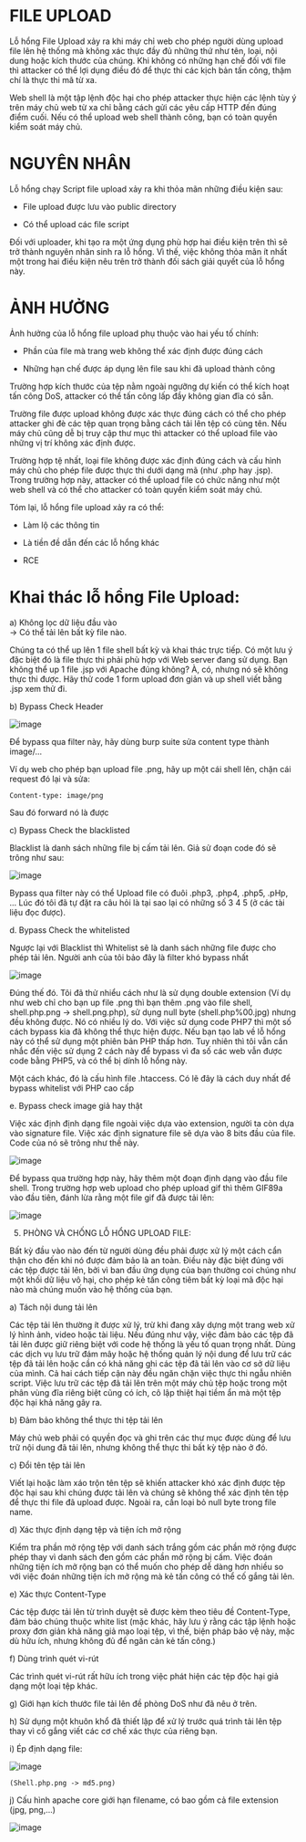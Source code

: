 # FILE UPLOAD  

  Lỗ hổng File Upload xảy ra khi máy chỉ web cho phép người dùng upload file lên hệ thống mà không xác thực đầy đủ những thứ như tên, loại, nội dung hoặc kích thước của chúng. Khi không có những hạn chế đối với file thì attacker có thể lợi dụng điều đó để thực thi các kịch bản tấn công, thậm chí là thực thi mã từ xa.  

  Web shell là một tập lệnh độc hại cho phép attacker thực hiện các lệnh tùy ý trên máy chủ web từ xa chỉ bằng cách gửi các yêu cấp HTTP đến đúng điểm cuối. Nếu có thể upload web shell thành công, bạn có toàn quyền kiểm soát máy chủ.  

# NGUYÊN NHÂN  

  Lỗ hổng chạy Script file upload xảy ra khi thỏa mãn những điều kiện sau:  

 - File upload được lưu vào public directory  

 - Có thể upload các file script  

  Đối với uploader, khi tạo ra một ứng dụng phù hợp hai điều kiện trên thì sẽ trở thành nguyên nhân sinh ra lỗ hổng. Vì thế, việc không thỏa mãn ít nhất một trong hai điều kiện nêu trên trở thành đối sách giải quyết của lỗ hổng này.
  
# ẢNH HƯỞNG  
  
  Ảnh hưởng của lỗ hổng file upload phụ thuộc vào hai yếu tố chính:  

 - Phần của file mà trang web không thể xác định được đúng cách  

 - Những hạn chế được áp dụng lên file sau khi đã upload thành công  

  Trường hợp kích thước của tệp nằm ngoài ngưỡng dự kiến có thể kích hoạt tấn công DoS, attacker có thể tấn công lấp đầy không gian đĩa có sẵn.  

  Trường file được upload không được xác thực đúng cách có thể cho phép attacker ghi đè các tệp quan trọng bằng cách tải lên tệp có cùng tên. Nếu máy chủ cũng dễ bị truy cập thư mục thì attacker có thể upload file vào những vị trí không xác định được.  

  Trường hợp tệ nhất, loại file không được xác định đúng cách và cấu hình máy chủ cho phép file được thực thi dưới dạng mã (như .php hay .jsp). Trong trường hợp này, attacker có thể upload file có chức năng như một web shell và có thể cho attacker có toàn quyền kiểm soát máy chú.  

  Tóm lại, lỗ hổng file upload xảy ra có thể:  

 - Làm lộ các thông tin 

 - Là tiền đề dẫn đến các lỗ hổng khác  

 - RCE

# Khai thác lỗ hổng File Upload:  

a) Không lọc dữ liệu đầu vào  
  -> Có thể tải lên bất kỳ file nào.  

  Chúng ta có thể up lên 1 file shell bất kỳ và khai thác trực tiếp. Có một lưu ý đặc biệt đó là file thực thi phải phù hợp với Web server đang sử dụng. Bạn không thể up 1 file .jsp với Apache đúng không? À, có, nhưng nó sẽ không thực thi được. Hãy thử code 1 form upload đơn giản và up shell viết bằng .jsp xem thử đi.  
  
b) Bypass Check Header  

![image](https://user-images.githubusercontent.com/125866921/227198771-027d73a0-1a87-4d86-ac17-829277c29d32.png)  
 
  Để bypass qua filter này, hãy dùng burp suite sửa content type thành image/...  

  Ví dụ web cho phép bạn upload file .png, hãy up một cái shell lên, chặn cái request đó lại và sửa:  
  
    Content-type: image/png

Sau đó forward nó là được  

c) Bypass Check the blacklisted  

  Blacklist là danh sách những file bị cấm tải lên. Giả sử đoạn code đó sẽ trông như sau:  
  
![image](https://user-images.githubusercontent.com/125866921/227199062-b6671451-d105-420f-90d0-291d9f75383b.png)

  Bypass qua filter này có thể Upload file có đuôi .php3, .php4, .php5, .pHp, ... Lúc đó tôi đã tự đặt ra câu hỏi là tại sao lại có những số 3 4 5 (ở các tài liệu đọc được).    
  
d. Bypass Check the whitelisted  

Ngược lại với Blacklist thì Whitelist sẽ là danh sách những file được cho phép tải lên. Người anh của tôi bảo đây là filter khó bypass nhất  

![image](https://user-images.githubusercontent.com/125866921/227199249-fd54780a-2862-4004-b290-c799db96b58c.png)  

  Đúng thế đó. Tôi đã thử nhiểu cách như là sử dụng double extension (Ví dụ như web chỉ cho bạn up file .png thì bạn thêm .png vào file shell, shell.php.png -> shell.png.php), sử dụng null byte (shell.php%00.jpg) nhưng đều không được. Nó có nhiều lý do. Với việc sử dụng code PHP7 thì một số cách bypass kia đã không thể thực hiện được. Nếu bạn tạo lab về lỗ hổng này có thể sử dụng một phiên bản PHP thấp hơn. Tuy nhiên thì tôi vẫn cần nhắc đến việc sử dụng 2 cách này để bypass vì đa số các web vẫn được code bằng PHP5, và có thể bị dính lỗ hổng này.  

  Một cách khác, đó là cấu hình file .htaccess. Có lẽ đây là cách duy nhất để bypass whitelist với PHP cao cấp  

e. Bypass check image giả hay thật  

  Việc xác định định dạng file ngoài việc dựa vào extension, người ta còn dựa vào signature file. Việc xác định signature file sẽ dựa vào 8 bits đầu của file. Code của nó sẽ trông như thế này.  
  
![image](https://user-images.githubusercontent.com/125866921/227199445-d5a4932d-c7fc-463d-bf2b-079d3bd8dca2.png)  

  Để bypass qua trường hợp này, hãy thêm một đoạn định dạng vào đầu file shell. Trong trường hợp web upload cho phép upload gif thì thêm GIF89a vào đầu tiên, đánh lừa rằng một file gif đã được tải lên:  
  
![image](https://user-images.githubusercontent.com/125866921/227199536-d0d3d8b0-7e09-499d-be92-5d7000b47792.png)  

5. PHÒNG VÀ CHỐNG LỖ HỔNG UPLOAD FILE:  
 
  Bất kỳ đầu vào nào đến từ người dùng đều phải được xử lý một cách cẩn thận cho đến khi nó được đảm bảo là an toàn. Điều này đặc biệt đúng với các tệp được tải lên, bởi vì ban đầu ứng dụng của bạn thường coi chúng như một khối dữ liệu vô hại, cho phép kẻ tấn công tiêm bất kỳ loại mã độc hại nào mà chúng muốn vào hệ thống của bạn.  
  
a) Tách nội dung tải lên  

  Các tệp tải lên thường ít được xử lý, trừ khi đang xây dựng một trang web xử lý hình ảnh, video hoặc tài liệu. Nếu đúng như vậy, việc đảm bảo các tệp đã tải lên được giữ riêng biệt với code hệ thống là yếu tố quan trọng nhất. Dùng các dịch vụ lưu trữ đám mây hoặc hệ thống quản lý nội dung để lưu trữ các tệp đã tải lên hoặc cần có khả năng ghi các tệp đã tải lên vào cơ sở dữ liệu của mình. Cả hai cách tiếp cận này đều ngăn chặn việc thực thi ngẫu nhiên script. Việc lưu trữ các tệp đã tải lên trên một máy chủ tệp hoặc trong một phân vùng đĩa riêng biệt cũng có ích, cô lập thiệt hại tiềm ẩn mà một tệp độc hại khả năng gây ra.  

b) Đảm bảo không thể thực thi tệp tải lên  

  Máy chủ web phải có quyền đọc và ghi trên các thư mục được dùng để lưu trữ nội dung đã tải lên, nhưng không thể thực thi bất kỳ tệp nào ở đó.  

c) Đổi tên tệp tải lên  

  Viết lại hoặc làm xáo trộn tên tệp sẽ khiến attacker khó xác định được tệp độc hại sau khi chúng được tải lên và chúng sẽ không thể xác định tên tệp để thực thi file đã upload được. Ngoài ra, cần loại bỏ null byte trong file name.  

d) Xác thực định dạng tệp và tiện ích mở rộng  

  Kiểm tra phần mở rộng tệp với danh sách trắng gồm các phần mở rộng được phép thay vì danh sách đen gồm các phần mở rộng bị cấm. Việc đoán những tiện ích mở rộng bạn có thể muốn cho phép dễ dàng hơn nhiều so với việc đoán những tiện ích mở rộng mà kẻ tấn công có thể cố gắng tải lên.  

e) Xác thực Content-Type  

  Các tệp được tải lên từ trình duyệt sẽ được kèm theo tiêu đề Content-Type, đảm bảo chúng thuộc white list (mặc khác, hãy lưu ý rằng các tập lệnh hoặc proxy đơn giản khả năng giả mạo loại tệp, vì thế, biện pháp bảo vệ này, mặc dù hữu ích, nhưng không đủ để ngăn cản kẻ tấn công.)  

f) Dùng trình quét vi-rút  

  Các trình quét vi-rút rất hữu ích trong việc phát hiện các tệp độc hại giả dạng một loại tệp khác.  

g) Giới hạn kích thước file tải lên đề phòng DoS như đã nêu ở trên.  

h) Sử dụng một khuôn khổ đã thiết lập để xử lý trước quá trình tải lên tệp thay vì cố gắng viết các cơ chế xác thực của riêng bạn.  

i) Ép định dạng file:  

![image](https://user-images.githubusercontent.com/125866921/227200172-a607cb99-b343-4437-882a-6eb6c66f3062.png)  

    (Shell.php.png -> md5.png)  
    
j) Cấu hình apache core giới hạn filename, có bao gồm cả file extension (jpg, png,...)  

![image](https://user-images.githubusercontent.com/125866921/227200316-a1f8357a-ffb5-4fb4-b552-e298cfcefc19.png)  
